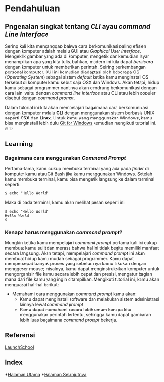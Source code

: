 

# Pendahuluan

## Pngenalan singkat tentang _CLI_ ayau _command Line Interface_


 Sering kali kita menganggap bahwa cara berkomunikasi paling efisien dengan komputer adalah melalu GUI atau _Graphical User Interface_. Mengeklik gambar yang ada di komputer, mengetik dan kemudian layar menampilkan apa yang kita tulis, bahkan, modern ini kita dapat _berbicara_ dengan komputer untuk memberikan perintah. Seiring perkembangan personal komputer. GUI ini kemudian diadaptasi oleh beberapa OS (_Operating System_) sebagai sistem _default_ ketika kamu menginstall OS tersebut di komputer kamu sebut saja OSX dan Windows. Akan tetapi, hidup kamu sebagai programmer nantinya akan cendrung berkomunikasi dengan cara lain, yaitu dengan _command line interface_ atau CLI atau lebih populer disebut dengan _command prompt_.

 Dalam tutorial ini kita akan mempelajari bagaimana cara berkomunikasi dengan komputer melalu **CLI** dengan menggunakan sistem berbasis UNIX seperti **OSX** dan **Linux**. Untuk kamu yang menggunakan Windows, kamu bisa menginstall lebih dulu [Git for Windows](https://git-for-windows.github.io/) kemudian mengikuti tutorial ini. :fire: :sparkles:

## Learning

### Bagaimana cara menggunakan _Command Prompt_

 Pertama-tama, kamu cukup membuka terminal yang ada pada _finder_ di komputer kamu atau Git Bash jika kamu menggunakan Windows. Setelah kamu membuka terminal, kamu bisa mengetik langsung ke dalam terminal seperti:

 ```
 $ echo "Hello World"
 ```

 Maka di pada terminal, kamu akan melihat pesan seperti ini
 ```
 $ echo "Hello World"
 Hello World
 $
 ```
### Kenapa harus menggunakan _command prompt_?

 Mungkin ketika kamu mempelajari _command prompt_ pertama kali ini cukup membuat kamu sulit dan merasa bahwa hal ini tidak begitu memiliki manfaat secara langsung. Akan tetapi, mempelajari _command prompt_ ini akan membuat hidup kamu mudah sebagai programmer. Kamu dapat mempercepat banyak proses yang sebelumnya kamu lakukan dengan menggeser mouse; misalnya, kamu dapat menginstruksikan komputer untuk mengorganisir file kamu secara lebih cepat dan presisi, mengatur bagian mana dari file kamu yang ingin ditampilkan. Mengikuti tutorial ini, kamu akan menguasai hal-hal berikut:

 * Memahami cara menggunakan _command prompt_ kamu akan:
   * Kamu dapat menginstall software dan melakukan sistem administrasi lainnya lewat _command prompt_
   * Kamu dapat memahami secara lebih umum kenapa kita menggunakan perintah tertentu, sehingga kamu dapat gambaran lebih luas bagaimana _command prompt_ bekerja.

## Referensi
 
[LaunchSchool](https://launchschool.com/books/command_line)

## Index
*[Halaman Utama](../index.md)
*[Halaman Selanjutnya](persiapanCLI.md)

